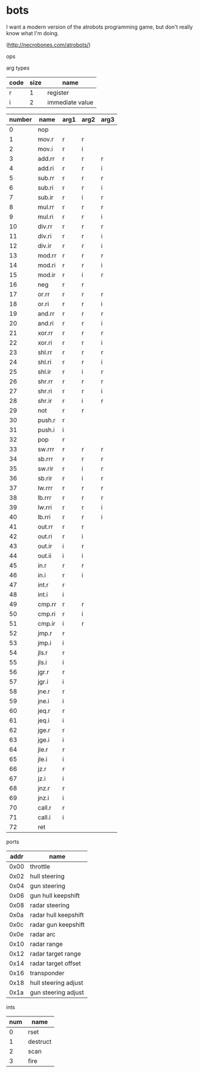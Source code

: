 bots
====

I want a modern version of the atrobots programming game, but don't really know what I'm doing.

(http://necrobones.com/atrobots/)

ops

arg types

code | size | name
-----|------|-----
r    |  1   | register
i    |  2   | immediate value

number | name | arg1 | arg2 | arg3
-------|------|------|------|------
0|nop
1 |mov.r | r | r
2 |mov.i | r | i
3 |add.rr | r | r | r
4 |add.ri | r | r | i
5 |sub.rr | r | r | r
6 |sub.ri | r | r | i
7 |sub.ir | r | i | r
8 |mul.rr | r | r | r
9 |mul.ri | r | r | i
10 |div.rr | r | r | r
11 |div.ri | r | r | i
12 |div.ir | r | r | i
13 |mod.rr | r | r | r
14 |mod.ri | r | r | i
15 |mod.ir | r | i | r
16 |neg | r | r
17 |or.rr | r | r | r
18 |or.ri | r | r | i
19 |and.rr | r | r | r
20 |and.ri | r | r | i
21 |xor.rr | r | r | r
22 |xor.ri | r | r | i
23 |shl.rr | r | r | r
24 |shl.ri | r | r | i
25 |shl.ir | r | i | r
26 |shr.rr | r | r | r
27 |shr.ri | r | r | i
28 |shr.ir | r | i | r
29 |not | r | r
30 |push.r | r
31 |push.i | i
32 |pop | r
33 |sw.rrr | r | r | r
34 |sb.rrr | r | r | r
35 |sw.rir | r | i | r
36 |sb.rir | r | i | r
37 |lw.rrr | r | r | r
38 |lb.rrr | r | r | r
39 |lw.rri | r | r | i
40 |lb.rri | r | r | i
41 |out.rr | r | r
42 |out.ri | r | i
43 |out.ir | i | r
44 |out.ii | i | i
45 |in.r | r | r
46 |in.i | r | i
47 |int.r | r
48 |int.i | i
49 |cmp.rr | r | r
50 |cmp.ri | r | i
51 |cmp.ir | i | r
52 |jmp.r | r
53 |jmp.i | i
54 |jls.r | r
55 |jls.i | i
56 |jgr.r | r
57 |jgr.i | i
58 |jne.r | r
59 |jne.i | i
60 |jeq.r | r
61 |jeq.i | i
62 |jge.r | r
63 |jge.i | i
64 |jle.r | r
65 |jle.i | i
66 |jz.r | r
67 |jz.i | i
68 |jnz.r | r
69 |jnz.i | i
70 |call.r | r
71 |call.i | i
72 |ret

ports

addr | name
-----|------
0x00 |throttle
0x02 |hull steering
0x04 |gun steering
0x06 |gun hull keepshift
0x08 |radar steering
0x0a |radar hull keepshift
0x0c |radar gun keepshift
0x0e |radar arc
0x10 |radar range
0x12 |radar target range
0x14 |radar target offset
0x16 |transponder
0x18 |hull steering adjust
0x1a |gun steering adjust

ints

num | name
----|-----
0 |rset
1 |destruct
2 |scan
3 |fire
